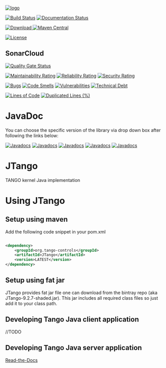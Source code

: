[![logo](http://www.tango-controls.org/static/tango/img/logo_tangocontrols.png)](http://www.tango-controls.org)



[![Build Status](https://travis-ci.org/tango-controls/JTango.svg?branch=jtango-9-lts)](https://travis-ci.org/tango-controls/JTango)
[![Documentation Status](https://readthedocs.org/projects/jtango/badge/?version=jtango-9-lts)](http://jtango.readthedocs.io/en/jtango-9-lts/?badge=jtango-9-lts)

[ ![Download](https://api.bintray.com/packages/tango-controls/jtango/JTango/images/download.svg) ](https://bintray.com/tango-controls/jtango/JTango/_latestVersion)
[![Maven Central](https://img.shields.io/maven-central/v/org.tango-controls/JTango/9.5.17.svg?label=Maven%20Central)](https://search.maven.org/artifact/org.tango-controls/JTango/9.5.17/pom)

[![License](https://img.shields.io/badge/license-LGPL--3.0-orange.svg)](https://github.com/tango-controls/JTango/blob/jtango-9-lts/LICENSE)

## SonarCloud

[![Quality Gate Status](https://sonarcloud.io/api/project_badges/measure?project=org.tango-controls%3AJTango-root&metric=alert_status)](https://sonarcloud.io/dashboard?id=org.tango-controls%3AJTango-root)

[![Maintainability Rating](https://sonarcloud.io/api/project_badges/measure?project=org.tango-controls%3AJTango-root&metric=sqale_rating)](https://sonarcloud.io/dashboard?id=org.tango-controls%3AJTango-root)
[![Reliability Rating](https://sonarcloud.io/api/project_badges/measure?project=org.tango-controls%3AJTango-root&metric=reliability_rating)](https://sonarcloud.io/dashboard?id=org.tango-controls%3AJTango-root)
[![Security Rating](https://sonarcloud.io/api/project_badges/measure?project=org.tango-controls%3AJTango-root&metric=security_rating)](https://sonarcloud.io/dashboard?id=org.tango-controls%3AJTango-root)

[![Bugs](https://sonarcloud.io/api/project_badges/measure?project=org.tango-controls%3AJTango-root&metric=bugs)](https://sonarcloud.io/dashboard?id=org.tango-controls%3AJTango-root)
[![Code Smells](https://sonarcloud.io/api/project_badges/measure?project=org.tango-controls%3AJTango-root&metric=code_smells)](https://sonarcloud.io/dashboard?id=org.tango-controls%3AJTango-root)
[![Vulnerabilities](https://sonarcloud.io/api/project_badges/measure?project=org.tango-controls%3AJTango-root&metric=vulnerabilities)](https://sonarcloud.io/dashboard?id=org.tango-controls%3AJTango-root)
[![Technical Debt](https://sonarcloud.io/api/project_badges/measure?project=org.tango-controls%3AJTango-root&metric=sqale_index)](https://sonarcloud.io/dashboard?id=org.tango-controls%3AJTango-root)


[![Lines of Code](https://sonarcloud.io/api/project_badges/measure?project=org.tango-controls%3AJTango-root&metric=ncloc)](https://sonarcloud.io/dashboard?id=org.tango-controls%3AJTango-root)
[![Duplicated Lines (%)](https://sonarcloud.io/api/project_badges/measure?project=org.tango-controls%3AJTango-root&metric=duplicated_lines_density)](https://sonarcloud.io/dashboard?id=org.tango-controls%3AJTango-root)

# JavaDoc

You can choose the specific version of the library via drop down box after following the links below:

[![Javadocs](http://javadoc.io/badge/org.tango-controls/JTangoServer.svg?color=yellowgreen&label=JTangoServer)](http://javadoc.io/doc/org.tango-controls/JTangoServer)
[![Javadocs](http://javadoc.io/badge/org.tango-controls/JTangoClientLang.svg?label=JTangoClientLang&color=blue)](http://javadoc.io/doc/org.tango-controls/JTangoClientLang)
[![Javadocs](http://javadoc.io/badge/org.tango-controls/JTangoCommons.svg?color=yellow&label=JTangoCommons)](http://javadoc.io/doc/org.tango-controls/JTangoCommons)
[![Javadocs](http://javadoc.io/badge/org.tango-controls/TangORB.svg?color=orange&label=TangORB)](http://javadoc.io/doc/org.tango-controls/TangORB)
[![Javadocs](http://javadoc.io/badge/org.tango-controls/JavaTangoIDL.svg?color=lightgrey&label=JavaTangoIDL)](http://javadoc.io/doc/org.tango-controls/JavaTangoIDL)


# JTango

TANGO kernel Java implementation

# Using JTango

## Setup using maven

Add the following code snippet in your pom.xml


```xml

<dependency>
    <groupId>org.tango-controls</groupId>
    <artifactId>JTango</artifactId>
    <version>LATEST</version>
</dependency>

```

## Setup using fat jar

JTango provides fat jar file one can download from the bintray repo (aka JTango-9.2.7-shaded.jar). This jar includes all required class files so just add it to your class path.

## Developing Tango Java client application

//TODO

## Developing Tango Java server application

[Read-the-Docs](http://tango-controls.readthedocs.io/en/latest/java-server-guide/index.html)
